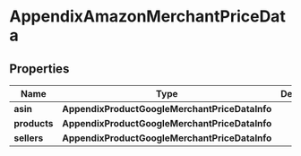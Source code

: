 # AppendixAmazonMerchantPriceData

## Properties

| Name | Type | Description | Notes |
|------------ | ------------- | ------------- | -------------|
**asin** | **AppendixProductGoogleMerchantPriceDataInfo** |  |[optional]|
**products** | **AppendixProductGoogleMerchantPriceDataInfo** |  |[optional]|
**sellers** | **AppendixProductGoogleMerchantPriceDataInfo** |  |[optional]|